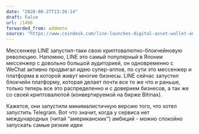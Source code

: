 ```yaml
---
date: "2020-08-27T13:26:14"
draft: False
url: /1496
forwarded_from: addmeto
source: "https://www.coindesk.com/line-launches-digital-asset-wallet-and-blockchain-development-platform"
---
```


Мессенжер LINE запустил-таки свою криптовалютно-блокчейновую революцию. Напомню, LINE это самый популярный в Японии мессенжер с довольно большой аудиторией, он одновременно с WeChat активно продвигал идею супер-аппов, по сути это мессенжер и платформа в которой живут многие бизнесы. LINE сейчас запустил блокчейн платформу, которая делает почти все то же что и раньше, только теперь все это распределенно и с доверием бизнесов, а так же со своей криптовалютой (конвертируемой на бирже Bitmax).

Кажется, они запустили минималистичную версию того, что хотел запустить Telegram. Вот что значит, когда у сервиса нет международных (читай “американских”) амбиций - можно спокойно запускать самые резкие идеи
